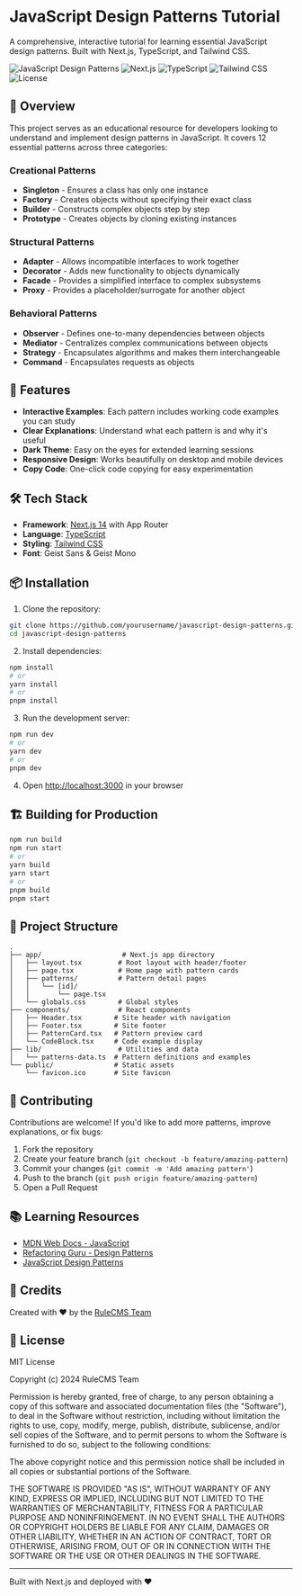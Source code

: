 # JavaScript Design Patterns Tutorial

A comprehensive, interactive tutorial for learning essential JavaScript design patterns. Built with Next.js, TypeScript, and Tailwind CSS.

![JavaScript Design Patterns](https://img.shields.io/badge/JavaScript-Design%20Patterns-yellow)
![Next.js](https://img.shields.io/badge/Next.js-14-black)
![TypeScript](https://img.shields.io/badge/TypeScript-5-blue)
![Tailwind CSS](https://img.shields.io/badge/Tailwind%20CSS-3-teal)
![License](https://img.shields.io/badge/License-MIT-green)

## 🎯 Overview

This project serves as an educational resource for developers looking to understand and implement design patterns in JavaScript. It covers 12 essential patterns across three categories:

### Creational Patterns
- **Singleton** - Ensures a class has only one instance
- **Factory** - Creates objects without specifying their exact class
- **Builder** - Constructs complex objects step by step
- **Prototype** - Creates objects by cloning existing instances

### Structural Patterns
- **Adapter** - Allows incompatible interfaces to work together
- **Decorator** - Adds new functionality to objects dynamically
- **Facade** - Provides a simplified interface to complex subsystems
- **Proxy** - Provides a placeholder/surrogate for another object

### Behavioral Patterns
- **Observer** - Defines one-to-many dependencies between objects
- **Mediator** - Centralizes complex communications between objects
- **Strategy** - Encapsulates algorithms and makes them interchangeable
- **Command** - Encapsulates requests as objects

## 🚀 Features

- **Interactive Examples**: Each pattern includes working code examples you can study
- **Clear Explanations**: Understand what each pattern is and why it's useful
- **Dark Theme**: Easy on the eyes for extended learning sessions
- **Responsive Design**: Works beautifully on desktop and mobile devices
- **Copy Code**: One-click code copying for easy experimentation

## 🛠️ Tech Stack

- **Framework**: [Next.js 14](https://nextjs.org/) with App Router
- **Language**: [TypeScript](https://www.typescriptlang.org/)
- **Styling**: [Tailwind CSS](https://tailwindcss.com/)
- **Font**: Geist Sans & Geist Mono

## 📦 Installation

1. Clone the repository:
```bash
git clone https://github.com/yourusername/javascript-design-patterns.git
cd javascript-design-patterns
```

2. Install dependencies:
```bash
npm install
# or
yarn install
# or
pnpm install
```

3. Run the development server:
```bash
npm run dev
# or
yarn dev
# or
pnpm dev
```

4. Open [http://localhost:3000](http://localhost:3000) in your browser

## 🏗️ Building for Production

```bash
npm run build
npm run start
# or
yarn build
yarn start
# or
pnpm build
pnpm start
```

## 📁 Project Structure

```
.
├── app/                    # Next.js app directory
│   ├── layout.tsx         # Root layout with header/footer
│   ├── page.tsx           # Home page with pattern cards
│   ├── patterns/          # Pattern detail pages
│   │   └── [id]/
│   │       └── page.tsx
│   └── globals.css        # Global styles
├── components/            # React components
│   ├── Header.tsx        # Site header with navigation
│   ├── Footer.tsx        # Site footer
│   ├── PatternCard.tsx   # Pattern preview card
│   └── CodeBlock.tsx     # Code example display
├── lib/                   # Utilities and data
│   └── patterns-data.ts  # Pattern definitions and examples
└── public/               # Static assets
    └── favicon.ico       # Site favicon
```

## 🤝 Contributing

Contributions are welcome! If you'd like to add more patterns, improve explanations, or fix bugs:

1. Fork the repository
2. Create your feature branch (`git checkout -b feature/amazing-pattern`)
3. Commit your changes (`git commit -m 'Add amazing pattern'`)
4. Push to the branch (`git push origin feature/amazing-pattern`)
5. Open a Pull Request

## 📚 Learning Resources

- [MDN Web Docs - JavaScript](https://developer.mozilla.org/en-US/docs/Web/JavaScript)
- [Refactoring Guru - Design Patterns](https://refactoring.guru/design-patterns)
- [JavaScript Design Patterns](https://www.patterns.dev/)

## 🙏 Credits

Created with ❤️ by the [RuleCMS Team](https://rulecms.com)

## 📄 License

MIT License

Copyright (c) 2024 RuleCMS Team

Permission is hereby granted, free of charge, to any person obtaining a copy
of this software and associated documentation files (the "Software"), to deal
in the Software without restriction, including without limitation the rights
to use, copy, modify, merge, publish, distribute, sublicense, and/or sell
copies of the Software, and to permit persons to whom the Software is
furnished to do so, subject to the following conditions:

The above copyright notice and this permission notice shall be included in all
copies or substantial portions of the Software.

THE SOFTWARE IS PROVIDED "AS IS", WITHOUT WARRANTY OF ANY KIND, EXPRESS OR
IMPLIED, INCLUDING BUT NOT LIMITED TO THE WARRANTIES OF MERCHANTABILITY,
FITNESS FOR A PARTICULAR PURPOSE AND NONINFRINGEMENT. IN NO EVENT SHALL THE
AUTHORS OR COPYRIGHT HOLDERS BE LIABLE FOR ANY CLAIM, DAMAGES OR OTHER
LIABILITY, WHETHER IN AN ACTION OF CONTRACT, TORT OR OTHERWISE, ARISING FROM,
OUT OF OR IN CONNECTION WITH THE SOFTWARE OR THE USE OR OTHER DEALINGS IN THE
SOFTWARE.

---

Built with Next.js and deployed with ❤️
